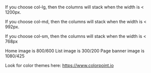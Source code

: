 If you choose col-lg, then the columns will stack when the width is < 1200px.

If you choose col-md, then the columns will stack when the width is < 992px.

If you choose col-sm, then the columns will stack when the width is < 768px


Home image is 800/600
List image is 300/200
Page banner image is 1080/425

Look for color themes here: https://www.colorpoint.io